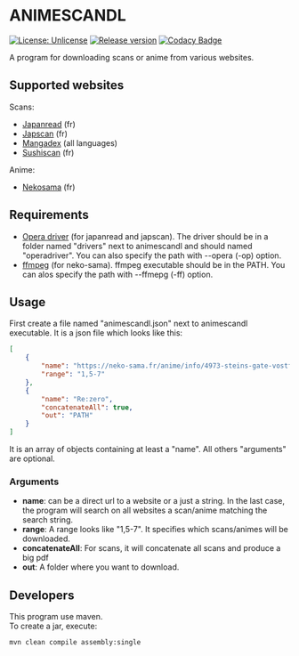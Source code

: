 # ANIMESCANDL

[![License: Unlicense](https://img.shields.io/badge/license-Unlicense-green.svg)](LICENSE "License")
[![Release version](https://img.shields.io/github/v/release/PoulpoGaz/animescandl?color=blue&label=Download)](#release-files "Release")
[![Codacy Badge](https://app.codacy.com/project/badge/Grade/96de2ef606fe4821a6bba38d7c0dcf7a)](https://www.codacy.com/gh/PoulpoGaz/animescandl/dashboard?utm_source=github.com&amp;utm_medium=referral&amp;utm_content=PoulpoGaz/animescandl&amp;utm_campaign=Badge_Grade)

A program for downloading scans or anime from various websites.

## Supported websites

Scans:
*  [Japanread](https://www.japanread.cc) (fr)
*  [Japscan](https://www.japscan.ws) (fr)
*  [Mangadex](https://mangadex.org) (all languages)
*  [Sushiscan](https://sushi-scan.su) (fr)

Anime:
*  [Nekosama](https://neko-sama.fr) (fr)

## Requirements

*  [Opera driver](https://github.com/operasoftware/operachromiumdriver) (for japanread and japscan).
   The driver should be in a folder named "drivers" next to animescandl and should named "operadriver". 
   You can also specify the path with --opera (-op) option.
*  [ffmpeg](https://ffmpeg.org/download.html) (for neko-sama).
   ffmpeg executable should be in the PATH. You can alos specify the path with --ffmepg (-ff) option.

## Usage

First create a file named "animescandl.json" next to animescandl executable.
It is a json file which looks like this:

```json
[
    {
        "name": "https://neko-sama.fr/anime/info/4973-steins-gate-vostfr",
        "range": "1,5-7"
    },
    {
        "name": "Re:zero",
        "concatenateAll": true,
        "out": "PATH"
    }
]
```

It is an array of objects containing at least a "name". All others "arguments" are optional.

### Arguments

*  <strong>name</strong>: can be a direct url to a website or a just a string. 
   In the last case, the program will search on all websites a scan/anime matching 
   the search string.
*  <strong>range</strong>: A range looks like "1,5-7". It specifies which scans/animes
   will be downloaded.
*  <strong>concatenateAll</strong>: For scans, it will concatenate all scans and produce a big pdf
*  <strong>out</strong>: A folder where you want to download.

## Developers

This program use maven.<br>
To create a jar, execute:
```bash
mvn clean compile assembly:single
```